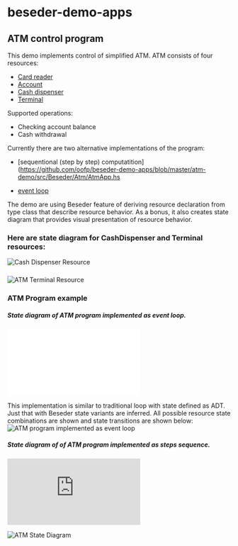 # beseder-demo-apps

## ATM control program
This demo implements control of simplified ATM. 
ATM consists of four resources:
* [Card reader](https://github.com/oofp/beseder-demo-apps/blob/master/atm-demo/src/Beseder/Atm/Resources/CardReaderRes.hs)
* [Account](https://github.com/oofp/beseder-demo-apps/blob/master/atm-demo/src/Beseder/Atm/Resources/AccountRes.hs)
* [Cash dispenser](https://github.com/oofp/beseder-demo-apps/blob/master/atm-demo/src/Beseder/Atm/Resources/CashDispenserRes.hs)
* [Terminal](https://github.com/oofp/beseder-demo-apps/blob/master/atm-demo/src/Beseder/Atm/Resources/TerminalRes.hs)

Supported operations:
* Checking account balance
* Cash withdrawal

Currently there are two alternative implementations of the program:
* [sequentional (step by step) computatition](https://github.com/oofp/beseder-demo-apps/blob/master/atm-demo/src/Beseder/Atm/AtmApp.hs

* [event loop](https://github.com/oofp/beseder-demo-apps/blob/master/atm-demo/src/Beseder/Atm/AtmLoopApp.hs)

The demo are using Beseder feature of deriving resource declaration from type class that describe resource behavior. As a bonus, it also creates state diagram that provides visual presentation of resource behavior.

### Here are state diagram for CashDispenser and Terminal resources:


![Cash Dispenser Resource](https://user-images.githubusercontent.com/25211514/70852603-5be39280-1e71-11ea-88e5-e4f6e403299d.png)

###

![ATM Terminal Resource](https://user-images.githubusercontent.com/25211514/70852346-67818a00-1e6e-11ea-854d-ecbd5201939b.png)

### ATM Program example

##### State diagram of ATM program implemented as event loop. 
![AtmLoopApp.hs](!https://github.com/oofp/beseder-demo-apps/blob/master/atm-demo/src/Beseder/Atm/AtmLoopApp.hs)

This implementation is similar to traditional loop with state defined as ADT. Just that with Beseder state variants are inferred. All possible resource state combinations are shown and state transitions are shown below:
![ATM program implemented as event loop](https://user-images.githubusercontent.com/25211514/71424681-00c85180-2662-11ea-85df-03ab43cb24d5.png)

##### State diagram of of ATM program implemented as steps sequence. 
![AtmApp.hs](https://github.com/oofp/beseder-demo-apps/blob/master/atm-demo/src/Beseder/Atm/AtmApp.hs)

![ATM State Diagram](https://user-images.githubusercontent.com/25211514/71395053-52c99280-25e2-11ea-9eb4-dd4412696791.png)

